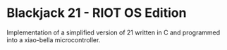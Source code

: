 # Blackjack 21 - RIOT OS Edition
Implementation of a simplified version of 21 written in C and programmed into a xiao-bella microcontroller.
